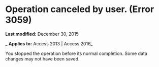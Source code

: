 
# Operation canceled by user. (Error 3059)

 **Last modified:** December 30, 2015

 _ **Applies to:** Access 2013 | Access 2016_

You stopped the operation before its normal completion. Some data changes may not have been saved.


